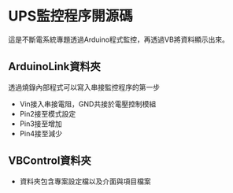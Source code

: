 # UPS監控程序開源碼

這是不斷電系統專題透過Arduino程式監控，再透過VB將資料顯示出來。

## ArduinoLink資料夾

透過燒錄內部程式可以寫入串接監控程序的第一步
- Vin接入串接電阻，GND共接於電壓控制模組
- Pin2接至模式設定
- Pin3接至增加
- Pin4接至減少

## VBControl資料夾

- 資料夾包含專案設定檔以及介面與項目檔案
